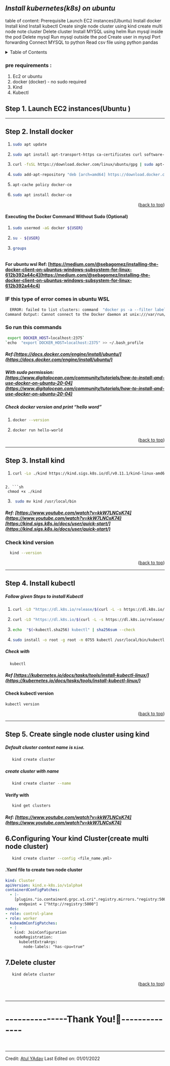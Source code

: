 

##  ***Install kubernetes(k8s) on ubuntu***
table of content:
Prerequisite
Launch EC2 instances(Ubuntu)
Install docker
Install kind
Install kubectl
Create single node cluster using kind
create multi node note cluster
Delete cluster
Install MYSQL using helm
Run mysql inside the pod
Delete mysql
Run mysql outside the pod
Create user in mysql
Port forwarding
Connect MYSQL to python
Read csv file using python pandas


 





<div id="top"></div>
<!-- TABLE OF CONTENTS -->
<details>
  <summary>Table of Contents</summary>
  <ol>
    <li>
      <a href="#getting-started">pre requirements :</a>
      <ul>
        <li><a href="#prerequisites">Ec2 or ubuntu </a></li>
        <li><a href="#prerequisites">docker (docker) - no sudo required</a></li>
        <li><a href="#prerequisites">Kind</a></li>
        <li><a href="#prerequisites">Kubectl</a></li>
      </ul>
    </li>
    <li><a href="#Launch EC2 instances(Ubuntu )">Launch EC2 instances(Ubuntu )
</a></li>
    <li><a href="#Install docker">Install docker</a></li>
    <li><a href="#Install kind"> Install kind</a></li>
    <li><a href="#Install kubectl"> Install kubectl</a></li>
    <li><a href="#Create single node cluster using kind"> Create single node cluster using kind</a></li>
        <li><a href="#Create single node cluster using kind"> Create multi node cluster using kind</a></li>
  </ol>
</details>


















### pre requirements :

1. Ec2 or ubuntu
2. docker (docker) - no sudo required
3. Kind
4. Kubectl
<!-- Launch EC2 instances(Ubuntu ) -->
  ## Step 1. Launch EC2 instances(Ubuntu )

<hr>
  <!-- INSTALL DOCKER -->

##  Step 2. Install docker
1. ```sh 
   sudo apt update
   ```

2. ```sh 
   sudo apt install apt-transport-https ca-certificates curl software-properties-common 
   ```
  
3. ```sh 
   curl -fsSL https://download.docker.com/linux/ubuntu/gpg | sudo apt-key add -
   ```
4. ```sh 
   sudo add-apt-repository "deb [arch=amd64] https://download.docker.com/linux/ubuntu focal stable"
   ```
5. ```sh 
   apt-cache policy docker-ce
   ```

6. ```sh 
   sudo apt install docker-ce
   ```


<p align="right">(<a href="#top">back to top</a>)</p>

#### Executing the Docker Command Without Sudo (Optional)
1. ```sh
   sudo usermod -aG docker ${USER}
   ``` 

2. ```sh
   su - ${USER}
   ```

3. ```sh 
   groups
  ```
   ```
#### For ubuntu wsl Ref: [https://medium.com/@sebagomez/installing-the-docker-client-on-ubuntus-windows-subsystem-for-linux-612b392a44c4](https://medium.com/@sebagomez/installing-the-docker-client-on-ubuntus-windows-subsystem-for-linux-612b392a44c4)

### IF this type of error comes in ubuntu WSL
```sh
  ERROR: failed to list clusters: command  "docker ps -a --filter label=io.x-k8s.kind.cluster --format '{{.Label "io.x-k8s.kind.cluster"}}'" failed with error: exit status 1  
Command Output: Cannot connect to the Docker daemon at unix:///var/run/docker.sock. Is the docker daemon running?
  ```
### So run this commands
```sh
 export DOCKER_HOST=localhost:2375`
`echo  "export DOCKER_HOST=localhost:2375" >> ~/.bash_profile
  ```

##### Ref:[https://docs.docker.com/engine/install/ubuntu/](https://docs.docker.com/engine/install/ubuntu/)

##### With sudo permission: [https://www.digitalocean.com/community/tutorials/how-to-install-and-use-docker-on-ubuntu-20-04](https://www.digitalocean.com/community/tutorials/how-to-install-and-use-docker-on-ubuntu-20-04)
##### Check docker version and print “hello word”
1. ```sh
   docker --version
   ``` 

2. ```sh
   docker run hello-world
   ```

<p align="right">(<a href="#top">back to top</a>)</p>

<hr>

## Step 3. Install kind
1. ```sh
   curl -Lo ./kind https://kind.sigs.k8s.io/dl/v0.11.1/kind-linux-amd64
  ```

2. ```sh
   chmod +x ./kind
   ```

3. ```sh
    sudo mv kind /usr/local/bin
    ```
##### Ref: [https://www.youtube.com/watch?v=kkW7LNCsK74](https://www.youtube.com/watch?v=kkW7LNCsK74)[https://kind.sigs.k8s.io/docs/user/quick-start/](https://kind.sigs.k8s.io/docs/user/quick-start/)

### Check kind version
```sh
  kind --version
  ```

<p align="right">(<a href="#top">back to top</a>)</p>

<hr>
 <!-- INSTALL KUBECTL -->

## Step 4. Install kubectl
##### Follow given Steps to install Kubectl
1. ```sh
   curl -LO "https://dl.k8s.io/release/$(curl -L -s https://dl.k8s.io/release/stable.txt)/bin/linux/amd64/kubectl"
   ```

2. ```sh
   curl -LO "https://dl.k8s.io/$(curl -L -s https://dl.k8s.io/release/stable.txt)/bin/linux/amd64/kubectl.sha256"
   ```

3. ```sh
   echo  "$(<kubectl.sha256) kubectl" | sha256sum --check
   ```

4. ```sh
   sudo install -o root -g root -m 0755 kubectl /usr/local/bin/kubectl
   ```

##### Check with
```sh
  kubectl
  ```
##### Ref [https://kubernetes.io/docs/tasks/tools/install-kubectl-linux/](https://kubernetes.io/docs/tasks/tools/install-kubectl-linux/)
#### Check kubectl version
`kubectl version`

<p align="right">(<a href="#top">back to top</a>)</p>
<hr>
<!-- Create single node cluster using kind -->

## Step 5. Create single node cluster using kind

  

##### Default cluster context name is `kind`.
```sh
   kind create cluster
   ```

  

##### create cluster with name
```sh
   kind create cluster --name
   ```
#### Verify with
```sh
   kind get clusters
   ```
##### Ref: [https://www.youtube.com/watch?v=kkW7LNCsK74](https://www.youtube.com/watch?v=kkW7LNCsK74)

## 6.Configuring Your kind Cluster(create multi node cluster)

```sh
   kind create cluster --config <file_name.yml>
   ```

#### .Yaml file to create two node cluster
```yml
kind: Cluster
apiVersion: kind.x-k8s.io/v1alpha4
containerdConfigPatches:
  - |-
    [plugins."io.containerd.grpc.v1.cri".registry.mirrors."registry:5000"]
      endpoint = ["http://registry:5000"]
nodes:
- role: control-plane
- role: worker
  kubeadmConfigPatches:
  - |
    kind: JoinConfiguration
    nodeRegistration:
      kubeletExtraArgs:
        node-labels: "has-cpu=true"
```


## 7.Delete cluster
```sh
   kind delete cluster
   ```

<p align="right">(<a href="#top">back to top</a>)</p>
<Br>
<hr>
<h1>---------------Thank You!🤵-------------- </h1>
<Br>

------
  
Credit: [Atul YAdav](https://github.com/atul8122000)
Last Edited on: 01/01/2022